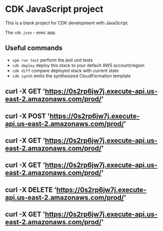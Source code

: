 #  CDK JavaScript project

This is a blank project for CDK development with JavaScript.

The `cdk.json` - exec app. 

## Useful commands

* `npm run test`         perform the jest unit tests
* `cdk deploy`           deploy this stack to your default AWS account/region
* `cdk diff`             compare deployed stack with current state
* `cdk synth`            emits the synthesized CloudFormation template

<!--cURLs to test endpoints for widget service-->

## curl -X GET 'https://0s2rp6jw7j.execute-api.us-east-2.amazonaws.com/prod/'
## curl -X POST 'https://0s2rp6jw7j.execute-api.us-east-2.amazonaws.com/prod/'
## curl -X GET 'https://0s2rp6jw7j.execute-api.us-east-2.amazonaws.com/prod/'
## curl -X GET 'https://0s2rp6jw7j.execute-api.us-east-2.amazonaws.com/prod/'
## curl -X DELETE 'https://0s2rp6jw7j.execute-api.us-east-2.amazonaws.com/prod/'
## curl -X GET 'https://0s2rp6jw7j.execute-api.us-east-2.amazonaws.com/prod/'